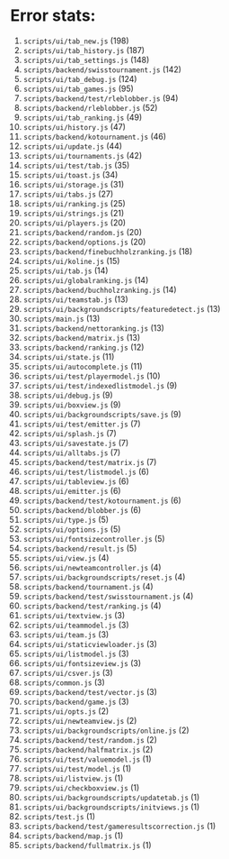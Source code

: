 # Error stats:

1. `scripts/ui/tab_new.js` (198)
2. `scripts/ui/tab_history.js` (187)
3. `scripts/ui/tab_settings.js` (148)
4. `scripts/backend/swisstournament.js` (142)
5. `scripts/ui/tab_debug.js` (124)
6. `scripts/ui/tab_games.js` (95)
7. `scripts/backend/test/rleblobber.js` (94)
8. `scripts/backend/rleblobber.js` (52)
9. `scripts/ui/tab_ranking.js` (49)
10. `scripts/ui/history.js` (47)
11. `scripts/backend/kotournament.js` (46)
12. `scripts/ui/update.js` (44)
13. `scripts/ui/tournaments.js` (42)
14. `scripts/ui/test/tab.js` (35)
15. `scripts/ui/toast.js` (34)
16. `scripts/ui/storage.js` (31)
17. `scripts/ui/tabs.js` (27)
18. `scripts/ui/ranking.js` (25)
19. `scripts/ui/strings.js` (21)
20. `scripts/ui/players.js` (20)
21. `scripts/backend/random.js` (20)
22. `scripts/backend/options.js` (20)
23. `scripts/backend/finebuchholzranking.js` (18)
24. `scripts/ui/koline.js` (15)
25. `scripts/ui/tab.js` (14)
26. `scripts/ui/globalranking.js` (14)
27. `scripts/backend/buchholzranking.js` (14)
28. `scripts/ui/teamstab.js` (13)
29. `scripts/ui/backgroundscripts/featuredetect.js` (13)
30. `scripts/main.js` (13)
31. `scripts/backend/nettoranking.js` (13)
32. `scripts/backend/matrix.js` (13)
33. `scripts/backend/ranking.js` (12)
34. `scripts/ui/state.js` (11)
35. `scripts/ui/autocomplete.js` (11)
36. `scripts/ui/test/playermodel.js` (10)
37. `scripts/ui/test/indexedlistmodel.js` (9)
38. `scripts/ui/debug.js` (9)
39. `scripts/ui/boxview.js` (9)
40. `scripts/ui/backgroundscripts/save.js` (9)
41. `scripts/ui/test/emitter.js` (7)
42. `scripts/ui/splash.js` (7)
43. `scripts/ui/savestate.js` (7)
44. `scripts/ui/alltabs.js` (7)
45. `scripts/backend/test/matrix.js` (7)
46. `scripts/ui/test/listmodel.js` (6)
47. `scripts/ui/tableview.js` (6)
48. `scripts/ui/emitter.js` (6)
49. `scripts/backend/test/kotournament.js` (6)
50. `scripts/backend/blobber.js` (6)
51. `scripts/ui/type.js` (5)
52. `scripts/ui/options.js` (5)
53. `scripts/ui/fontsizecontroller.js` (5)
54. `scripts/backend/result.js` (5)
55. `scripts/ui/view.js` (4)
56. `scripts/ui/newteamcontroller.js` (4)
57. `scripts/ui/backgroundscripts/reset.js` (4)
58. `scripts/backend/tournament.js` (4)
59. `scripts/backend/test/swisstournament.js` (4)
60. `scripts/backend/test/ranking.js` (4)
61. `scripts/ui/textview.js` (3)
62. `scripts/ui/teammodel.js` (3)
63. `scripts/ui/team.js` (3)
64. `scripts/ui/staticviewloader.js` (3)
65. `scripts/ui/listmodel.js` (3)
66. `scripts/ui/fontsizeview.js` (3)
67. `scripts/ui/csver.js` (3)
68. `scripts/common.js` (3)
69. `scripts/backend/test/vector.js` (3)
70. `scripts/backend/game.js` (3)
71. `scripts/ui/opts.js` (2)
72. `scripts/ui/newteamview.js` (2)
73. `scripts/ui/backgroundscripts/online.js` (2)
74. `scripts/backend/test/random.js` (2)
75. `scripts/backend/halfmatrix.js` (2)
76. `scripts/ui/test/valuemodel.js` (1)
77. `scripts/ui/test/model.js` (1)
78. `scripts/ui/listview.js` (1)
79. `scripts/ui/checkboxview.js` (1)
80. `scripts/ui/backgroundscripts/updatetab.js` (1)
81. `scripts/ui/backgroundscripts/initviews.js` (1)
82. `scripts/test.js` (1)
83. `scripts/backend/test/gameresultscorrection.js` (1)
84. `scripts/backend/map.js` (1)
85. `scripts/backend/fullmatrix.js` (1)

